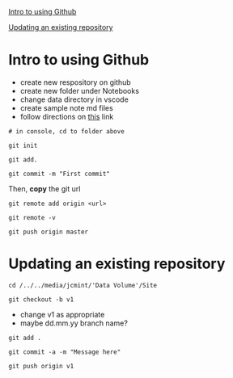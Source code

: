 
<!-- TOC -->
[Intro to using Github](#intro-to-using-github)

[Updating an existing repository](#updating-an-existing-repository)
<!-- /TOC -->


<head>
  <link rel="stylesheet" type="text/css" href="css_gh.css">
</head>

# Intro to using Github
* create new respository on github 
* create new folder under Notebooks
* change data directory in vscode
* create sample note md files
* follow directions on [this](https://help.github.com/en/articles/adding-an-existing-project-to-github-using-the-command-line) link

`# in console, cd to folder above`

`git init`

`git add.`

`git commit -m "First commit"`

Then, **copy** the git url

`git remote add origin <url>`

`git remote -v`

`git push origin master`

# Updating an existing repository

`cd /../../media/jcmint/'Data Volume'/Site` 

`git checkout -b v1` 

* change v1 as appropriate
* maybe dd.mm.yy branch name? 

`git add .`

`git commit -a -m "Message here"`

`git push origin v1`